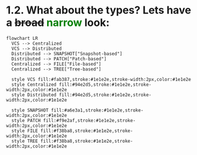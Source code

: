 # 1.2. What about the types? Lets have a ~~broad~~ <span style="color:green;">narrow</span> look:

<!-- new_lines: 2 -->

```mermaid +render
flowchart LR
  VCS --> Centralized
  VCS --> Distributed
  Distributed --> SNAPSHOT["Snapshot-based"]
  Distributed --> PATCH["Patch-based"]
  Centralized --> FILE["File-based"]
  Centralized --> TREE["Tree-based"]

  style VCS fill:#fab387,stroke:#1e1e2e,stroke-width:2px,color:#1e1e2e
  style Centralized fill:#94e2d5,stroke:#1e1e2e,stroke-width:2px,color:#1e1e2e
  style Distributed fill:#94e2d5,stroke:#1e1e2e,stroke-width:2px,color:#1e1e2e

  style SNAPSHOT fill:#a6e3a1,stroke:#1e1e2e,stroke-width:2px,color:#1e1e2e
  style PATCH fill:#f9e2af,stroke:#1e1e2e,stroke-width:2px,color:#1e1e2e
  style FILE fill:#f38ba8,stroke:#1e1e2e,stroke-width:2px,color:#1e1e2e
  style TREE fill:#f38ba8,stroke:#1e1e2e,stroke-width:2px,color:#1e1e2e
```
